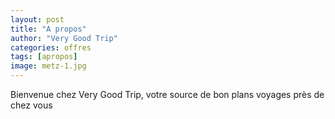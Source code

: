 ```yaml
---
layout: post
title: "A propos"
author: "Very Good Trip"
categories: offres
tags: [apropos]
image: metz-1.jpg
---
```


Bienvenue chez Very Good Trip, votre source de bon plans voyages près de chez vous